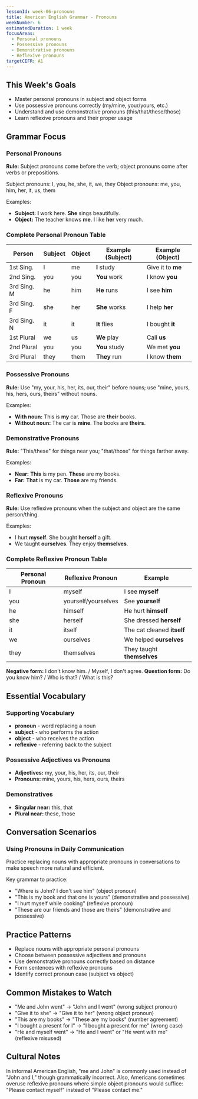 ```yaml
---
lessonId: week-06-pronouns
title: American English Grammar - Pronouns
weekNumber: 6
estimatedDuration: 1 week
focusAreas:
  - Personal pronouns
  - Possessive pronouns
  - Demonstrative pronouns
  - Reflexive pronouns
targetCEFR: A1
---
```


## This Week's Goals

- Master personal pronouns in subject and object forms
- Use possessive pronouns correctly (my/mine, your/yours, etc.)
- Understand and use demonstrative pronouns (this/that/these/those)
- Learn reflexive pronouns and their proper usage

## Grammar Focus

### Personal Pronouns

**Rule:** Subject pronouns come before the verb; object pronouns come after verbs or prepositions.

Subject pronouns: I, you, he, she, it, we, they
Object pronouns: me, you, him, her, it, us, them

Examples:
- **Subject:** **I** work here. **She** sings beautifully.
- **Object:** The teacher knows **me**. I like **her** very much.

### Complete Personal Pronoun Table

| Person | Subject | Object | Example (Subject) | Example (Object) |
|--------|---------|--------|-------------------|------------------|
| 1st Sing. | I | me | **I** study | Give it to **me** |
| 2nd Sing. | you | you | **You** work | I know **you** |
| 3rd Sing. M | he | him | **He** runs | I see **him** |
| 3rd Sing. F | she | her | **She** works | I help **her** |
| 3rd Sing. N | it | it | **It** flies | I bought **it** |
| 1st Plural | we | us | **We** play | Call **us** |
| 2nd Plural | you | you | **You** study | We met **you** |
| 3rd Plural | they | them | **They** run | I know **them** |

### Possessive Pronouns

**Rule:** Use "my, your, his, her, its, our, their" before nouns; use "mine, yours, his, hers, ours, theirs" without nouns.

Examples:
- **With noun:** This is **my** car. Those are **their** books.
- **Without noun:** The car is **mine**. The books are **theirs**.

### Demonstrative Pronouns

**Rule:** "This/these" for things near you; "that/those" for things farther away.

Examples:
- **Near:** **This** is my pen. **These** are my books.
- **Far:** **That** is my car. **Those** are my friends.

### Reflexive Pronouns

**Rule:** Use reflexive pronouns when the subject and object are the same person/thing.

Examples:
- I hurt **myself**. She bought **herself** a gift.
- We taught **ourselves**. They enjoy **themselves**.

### Complete Reflexive Pronoun Table

| Personal Pronoun | Reflexive Pronoun | Example |
|------------------|-------------------|---------|
| I | myself | I see **myself** |
| you | yourself/yourselves | See **yourself** |
| he | himself | He hurt **himself** |
| she | herself | She dressed **herself** |
| it | itself | The cat cleaned **itself** |
| we | ourselves | We helped **ourselves** |
| they | themselves | They taught **themselves** |

**Negative form:** I don't know him. / Myself, I don't agree.
**Question form:** Do you know him? / Who is that? / What is this?

## Essential Vocabulary

### Supporting Vocabulary
- **pronoun** - word replacing a noun
- **subject** - who performs the action
- **object** - who receives the action
- **reflexive** - referring back to the subject

### Possessive Adjectives vs Pronouns
- **Adjectives:** my, your, his, her, its, our, their
- **Pronouns:** mine, yours, his, hers, ours, theirs

### Demonstratives
- **Singular near:** this, that
- **Plural near:** these, those

## Conversation Scenarios

### Using Pronouns in Daily Communication

Practice replacing nouns with appropriate pronouns in conversations to make speech more natural and efficient.

Key grammar to practice:
- "Where is John? I don't see him" (object pronoun)
- "This is my book and that one is yours" (demonstrative and possessive)
- "I hurt myself while cooking" (reflexive pronoun)
- "These are our friends and those are theirs" (demonstrative and possessive)

## Practice Patterns

- Replace nouns with appropriate personal pronouns
- Choose between possessive adjectives and pronouns
- Use demonstrative pronouns correctly based on distance
- Form sentences with reflexive pronouns
- Identify correct pronoun case (subject vs object)

## Common Mistakes to Watch

- "Me and John went" → "John and I went" (wrong subject pronoun)
- "Give it to she" → "Give it to her" (wrong object pronoun)
- "This are my books" → "These are my books" (number agreement)
- "I bought a present for I" → "I bought a present for me" (wrong case)
- "He and myself went" → "He and I went" or "He went with me" (reflexive misused)

## Cultural Notes

In informal American English, "me and John" is commonly used instead of "John and I," though grammatically incorrect. Also, Americans sometimes overuse reflexive pronouns where simple object pronouns would suffice: "Please contact myself" instead of "Please contact me."